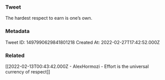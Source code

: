 ### Tweet
The hardest respect to earn is one’s own.

### Metadata
Tweet ID: 1497990629841801218
Created At: 2022-02-27T17:42:52.000Z

### Related
[[2022-02-13T00:43:42.000Z - AlexHormozi - Effort is the universal currency of respect]]

